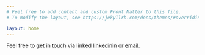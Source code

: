 ```yaml
---
# Feel free to add content and custom Front Matter to this file.
# To modify the layout, see https://jekyllrb.com/docs/themes/#overriding-theme-defaults

layout: home
---
```

Feel free to get in touch via linked [linkedin](https://www.linkedin.com/in/jonasangstrom/)in or [email](mailto:jonas.aangstroem@gmail.com).